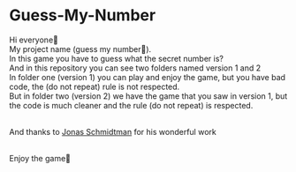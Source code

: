 # Guess-My-Number

Hi everyone👋<br>
My project name (guess my number🤔).<br>
In this game you have to guess what the secret number is?<br>
And in this repository you can see two folders named version 1 and 2<br>
In folder one (version 1) you can play and enjoy the game, but you have bad code, the (do not repeat) rule is not respected.<br>
But in folder two (version 2) we have the game that you saw in version 1, but the code is much cleaner and the rule (do not repeat) is respected.<br><br>

And thanks to <a href="https://github.com/jonasschmedtmann">Jonas Schmidtman</a>
for his wonderful work<br><br>

Enjoy the game🙏
